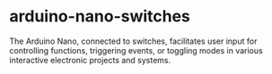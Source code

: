# arduino-nano-switches
The Arduino Nano, connected to switches, facilitates user input for controlling functions, triggering events, or toggling modes in various interactive electronic projects and systems.
